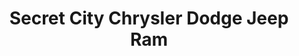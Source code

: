 ---
title: "Secret City Chrysler Dodge Jeep Ram"
url: /oak-ridge/secret-city-chrysler-dodge-jeep-ram/
shop: Autohaus
---